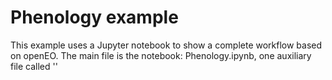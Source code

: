 # Phenology example

This example uses a Jupyter notebook to show a complete workflow based on openEO. The main file is the notebook: Phenology.ipynb, one auxiliary file called ''